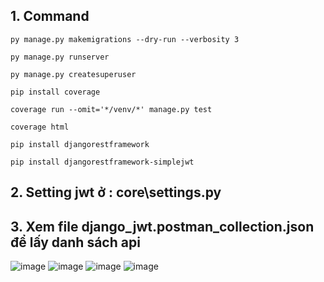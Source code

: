 ## 1. Command

>   
    py manage.py makemigrations --dry-run --verbosity 3
>           
    py manage.py runserver
>
    py manage.py createsuperuser
>
    pip install coverage
>
    coverage run --omit='*/venv/*' manage.py test
>
    coverage html
>      
    pip install djangorestframework
>      
    pip install djangorestframework-simplejwt

## 2. Setting jwt ở : core\settings.py

## 3. Xem file django_jwt.postman_collection.json để lấy danh sách api

![image](https://user-images.githubusercontent.com/61593963/159155592-97c78b5c-1feb-4527-bf6a-82940d01f625.png)
![image](https://user-images.githubusercontent.com/61593963/159155605-9703f1a6-2fd7-45ba-819c-c04c816b3802.png)
![image](https://user-images.githubusercontent.com/61593963/159155622-b1d87e93-9c50-4b8a-87bf-0a7bc7a1c695.png)
![image](https://user-images.githubusercontent.com/61593963/159155628-31d6c1da-cb99-4cbe-a65b-f7a0dc8dcdbc.png)
